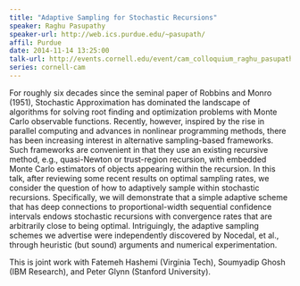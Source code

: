 ```yaml
---
title: "Adaptive Sampling for Stochastic Recursions"
speaker: Raghu Pasupathy
speaker-url: http://web.ics.purdue.edu/~pasupath/
affil: Purdue
date: 2014-11-14 13:25:00
talk-url: http://events.cornell.edu/event/cam_colloquium_raghu_pasupathy_purdue_-_adaptive_sampling_for_stochastic_recursions
series: cornell-cam
---
```


For roughly six decades since the seminal paper of Robbins and Monro (1951),
Stochastic Approximation has dominated the landscape of algorithms for solving
root finding and optimization problems with Monte Carlo observable functions.
Recently, however, inspired by the rise in parallel computing and advances in
nonlinear programming methods, there has been increasing interest in
alternative sampling-based frameworks. Such frameworks are convenient in that
they use an existing recursive method, e.g., quasi-Newton or trust-region
recursion, with embedded Monte Carlo estimators of objects appearing within the
recursion. In this talk, after reviewing some recent results on optimal
sampling rates, we consider the question of how to adaptively sample within
stochastic recursions. Specifically, we will demonstrate that a simple adaptive
scheme that has deep connections to proportional-width sequential confidence
intervals endows stochastic recursions with convergence rates that are
arbitrarily close to being optimal. Intriguingly, the adaptive sampling schemes
we advertise were independently discovered by Nocedal, et al., through
heuristic (but sound) arguments and numerical experimentation.

This is joint work with Fatemeh Hashemi (Virginia Tech), Soumyadip Ghosh (IBM
Research), and Peter Glynn (Stanford University).


